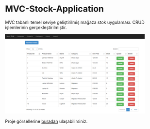 # MVC-Stock-Application

MVC tabanlı temel seviye geliştirilmiş mağaza stok uygulaması. CRUD işlemlerinin gerçekleştirilmiştir.

<div>
<img src="Project%20Images/Products.png" width="460px"  >
</div>

Proje görsellerine [buradan] ulaşabilirsiniz.

[buradan]: https://github.com/ArslanBaris/MVC-Stock-Application/tree/main/Project%20Images
